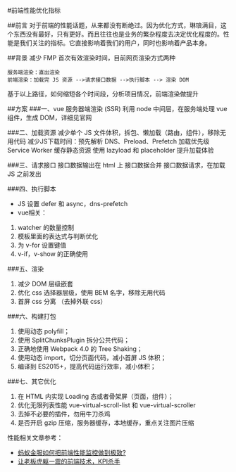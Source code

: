 #前端性能优化指标

##前言
对于前端的性能话题，从来都没有断绝过。因为优化方式，琳琅满目，这个东西没有最好，只有更好。而且往往也是业务的繁杂程度去决定优化程度的。性能是我们关注的指标。它直接影响着我们的用户，同时也影响着产品本身。

##背景
减少 FMP 首次有效渲染时间，目前网页渲染方式两种

	服务端渲染：直出渲染
	前端渲染：加载完 JS 资源 -->请求接口数据 -->执行脚本 --> 渲染 DOM
基于以上路径，如何缩短各个时间段，分析项目情况，前端渲染做提升

##方案
###一、vue 服务器端渲染 (SSR)
利用 node 中间层，在服务端处理 vue 组件，生成 DOM，详细见官网

###二、加载资源
减少单个 JS 文件体积，拆包、懒加载（路由，组件），移除无用代码
减少JS下载时间：预先解析 DNS、Preload、Prefetch
加载优先级
Service Worker 缓存静态资源
使用 lazyload 和 placeholder 提升加载体验

###三、请求接口
接口数据输出在 html 上
接口数据合并
接口数据请求，在加载 JS 之前发出

###四、执行脚本
- JS 设置 defer 和 async，dns-prefetch
- vue相关：
1. watcher 的数量控制
2. 模板里面的表达式与判断优化
3. 为 v-for 设置键值
4. v-if，v-show 的正确使用

###五、渲染
1. 减少 DOM 层级嵌套
2. 优化 css 选择器层级，使用 BEM 名字，移除无用代码
3. 首屏 css 分离 （去掉外联 css）

###六、构建打包
1. 使用动态 polyfill；
2. 使用 SplitChunksPlugin 拆分公共代码；
3. 正确地使用 Webpack 4.0 的 Tree Shaking；
4. 使用动态 import，切分页面代码，减小首屏 JS 体积；
5. 编译到 ES2015+，提高代码运行效率，减小体积；

###七、其它优化
1. 在 HTML 内实现 Loading 态或者骨架屏（页面，组件）；
2. 优化无限列表性能 vue-virtual-scroll-list 和 vue-virtual-scroller 
3. 去掉不必要的插件，勿用牛刀杀鸡
4. 是否开启 gzip 压缩，服务器缓存，本地缓存，重点关注图片压缩
 

性能相关文章参考：
- [蚂蚁金服如何把前端性能监控做到极致?](https://www.infoq.cn/article/Dxa8aM44oz*Lukk5Ufhy "蚂蚁金服如何把前端性能监控做到极致?")
- [让老板虎躯一震的前端技术，KPI杀手](https://juejin.im/post/5c3ff18b6fb9a04a0a5f76aa#heading-0 "让老板虎躯一震的前端技术，KPI杀手")

